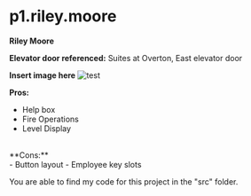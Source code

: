 # p1.riley.moore
**Riley Moore**

**Elevator door referenced:** Suites at Overton, East elevator door <br />

**Insert image here**
![test](https://drive.google.com/drive/u/0/my-drive/IMG_5832.JPG)

**Pros:** <br />
- Help box
- Fire Operations
- Level Display<br />
<br />
**Cons:** <br />
- Button layout
- Employee key slots

You are able to find my code for this project in the "src" folder.
